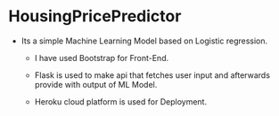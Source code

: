 # HousingPricePredictor

- Its a simple Machine Learning Model based on Logistic regression.

  - I have used Bootstrap for Front-End.

  - Flask is used to make api that fetches user input and afterwards provide with output of ML Model.

  - Heroku cloud platform is used for Deployment.  
